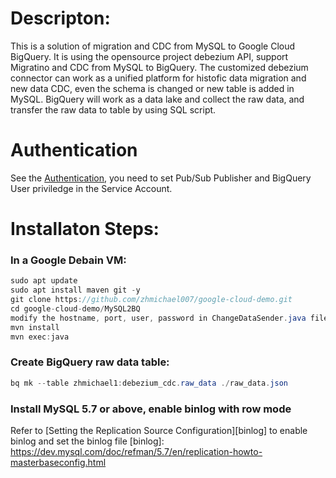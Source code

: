 # Descripton:
This is a solution of migration and CDC from MySQL to Google Cloud BigQuery. It is using the opensource project debezium API, support Migratino and CDC from MySQL to BigQuery.
The customized debezium connector can work as a unified platform for histofic data migration and new data CDC, even the schema is changed or new table 
is added in MySQL. BigQuery will work as a data lake and collect the raw data, and transfer the raw data to table by using SQL script.  

# Authentication

See the [Authentication][authentication], you need to set Pub/Sub Publisher and BigQuery User priviledge in the Service Account. 

# Installaton Steps:
### In a Google Debain VM:
```java
sudo apt update
sudo apt install maven git -y
git clone https://github.com/zhmichael007/google-cloud-demo.git
cd google-cloud-demo/MySQL2BQ
modify the hostname, port, user, password in ChangeDataSender.java file
mvn install
mvn exec:java
```
[authentication]: https://github.com/googleapis/google-cloud-java#authentication
### Create BigQuery raw data table:
```java
bq mk --table zhmichael1:debezium_cdc.raw_data ./raw_data.json
```
### Install MySQL 5.7 or above, enable binlog with row mode
Refer to [Setting the Replication Source Configuration][binlog] to enable binlog and set the binlog file
[binlog]: https://dev.mysql.com/doc/refman/5.7/en/replication-howto-masterbaseconfig.html
